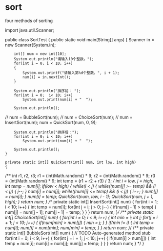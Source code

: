 # sort
four methods of sorting

import java.util.Scanner;

public class SortTest {
	public static void main(String[] args)
	{
		Scanner in = new Scanner(System.in);
		
		int[] num = new int[10];
		System.out.println("请输入10个整数。");
		for(int i = 0; i < 10; i++)
		{
			System.out.printf("请输入第%d个整数。", i + 1);
			num[i] = in.nextInt();
		}
		
		System.out.println("排序前： ");
		for(int i = 0;  i< 10; i++)
			System.out.print(num[i] + "  ");
		
		System.out.println();
//		num = BubbleSort(num);
//		num = ChoiceSort(num);
//		num = InsertSort(num);
		num = QuickSort(num, 0, 9);
	
		System.out.println("排序后：");
		for(int i = 0; i < 10; i++)
			System.out.print(num[i] + "  ");
		
		System.out.println();
	}
	
	private static int[] QuickSort(int[] num, int low, int high)
	{
/**		int r1, r2, r3;
		r1 = (int)Math.random() * 9;
		r2 = (int)Math.random() * 9;
		r3 = (int)Math.random() * 9;
		int temp = (r1 + r2 + r3) / 3;
*/
		int i = low, j = high;
		int temp = num[i];
		if(low < high)
		{
		while(i < j)
		{
			while((num[j] >= temp) && (i < j))
			{
				j--;
			}
			num[i] = num[j];
			while((num[i] <= temp) && (i < j))
			{
				i++;
			}
			num[j] = num[i];
		}
		num[i] = temp;
		QuickSort(num, low, i - 1);
		QuickSort(num, j + 1, high);
		}
		return num;
	}
/**	
	private static int[] InsertSort(int[] num)
	{
		for(int i = 1; i < 10; i++)
		{
			int temp = num[i];
			for(int j = i; j > 0; j--)
			{
				if(num[j - 1] > temp)
				{
					num[j] = num[j - 1];
					num[j - 1] = temp;
				}
			}
		}
		return num;
	}*/
	/**
	private static int[] ChoiceSort(int[] num)
	{
		for(int i = 0; i < 9; i++)
		{
			int min = i;
			int j;
			for(j = i + 1; j < 10; j++)
			{
				if(num[min] > num[j])
				{
					min = j;
				}
			}
			if(min != i)
			{
				int temp = num[i];
				num[i] = num[min];
				num[min] = temp;
			}
		}
		return num;
	}*/
/**
	private static int[] BubbleSort(int[] num) {
		// TODO Auto-generated method stub
		for(int i = 0; i < 9; i++)
		{
			for(int j = i + 1; j < 10; j++)
			{
				if(num[i] > num[j])
				{
					int temp = num[i];
					num[i] = num[j];
					num[j] = temp;
				}
			}
		}
		return num;
	}
*/
}
